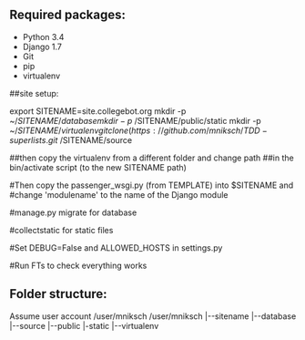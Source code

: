 ## Required packages:

* Python 3.4
* Django 1.7
* Git
* pip
* virtualenv

##site setup:

export SITENAME=site.collegebot.org
mkdir -p ~/$SITENAME/database
mkdir -p ~/$SITENAME/public/static
mkdir -p ~/$SITENAME/virtualenv
git clone (https://github.com/mniksch/TDD-superlists.git ~/$SITENAME/source

##then copy the virtualenv from a different folder and change path
##in the bin/activate script (to the new SITENAME path)

#Then copy the passenger_wsgi.py (from TEMPLATE) into $SITENAME and
#change 'modulename' to the name of the Django module

#manage.py migrate for database

#collectstatic for static files

#Set DEBUG=False and ALLOWED_HOSTS in settings.py

#Run FTs to check everything works

## Folder structure:
Assume user account /user/mniksch
/user/mniksch
|--sitename
   |--database
   |--source
   |--public
      |-static
   |--virtualenv
